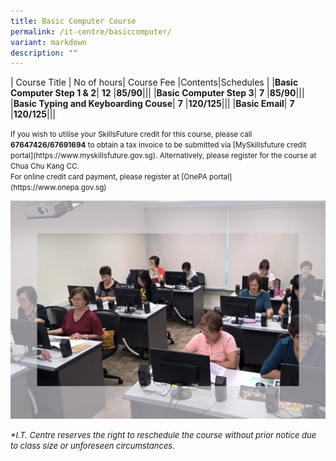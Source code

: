 ```yaml
---
title: Basic Computer Course
permalink: /it-centre/basiccomputer/
variant: markdown
description: ""
---
```

| Course Title | No of hours| Course Fee |Contents|Schedules |
|**Basic Computer Step 1 &amp; 2**| **12** |**$85/$90**|[](/files/Basic%20Computer/Basic_Computer_Step_1_and_2.pdf)|[](/files/Basic%20Computer/Basic_Computer_Step_1_and_2.pdf)|
|**Basic Computer Step 3**| **7** |**$85/$90**|[](/files/Basic%20Computer/Basic_Computer_Step_3.pdf)|[](/files/Basic%20Computer/Basic_Computer_Step_3.pdf)|
|**Basic Typing and Keyboarding Couse**| **7** |**$120/$125**|[](/files/Basic%20Computer/Basic_Typing_and_Keyboarding.pdf)|[](/files/PC%20HW%20and%20SW/Networking_Time_Table.pdf)|
|**Basic Email**| **7** |**$120/$125**|[](/files/Basic%20Computer/Basic_Email_Course_Outline.pdf)|[](/files/PC%20HW%20and%20SW/Networking_Time_Table.pdf)|

<small>
If you wish to utilise your SkillsFuture credit for this course, please call <b>67647426/67691694</b> to obtain a tax invoice to be submitted via [MySkillsfuture credit portal](https://www.myskillsfuture.gov.sg). Alternatively, please register for the course at Chua Chu Kang CC.</small><br>

<small>
For online credit card payment, please register at [OnePA portal](https://www.onepa.gov.sg)<br></small>

![BasicComputer](/images/Basic_Computer_Course.jpg)

<font size="-1"><i>
*I.T. Centre reserves the right to reschedule the course without prior notice due to class size or unforeseen circumstances.</i></font>